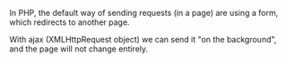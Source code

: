 In PHP, the default way of sending requests (in a page) are using a form, which redirects to another page.

With ajax (XMLHttpRequest object) we can send it "on the background", and the page will not change entirely.